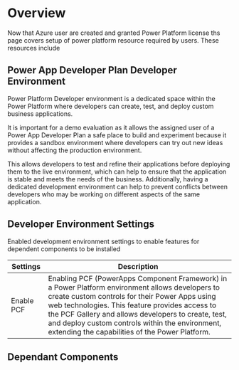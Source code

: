 # Overview

Now that Azure user are created and granted Power Platform license ths page covers setup of power platform resource required by users. These resources include

## Power App Developer Plan Developer Environment

Power Platform Developer environment is a dedicated space within the Power Platform where developers can create, test, and deploy custom business applications.

It is important for a demo evaluation as it allows the assigned user of a Power App Developer Plan a safe place to build and experiment because it provides a sandbox environment where developers can try out new ideas without affecting the production environment.

This allows developers to test and refine their applications before deploying them to the live environment, which can help to ensure that the application is stable and meets the needs of the business. Additionally, having a dedicated development environment can help to prevent conflicts between developers who may be working on different aspects of the same application.

## Developer Environment Settings

Enabled development environment settings to enable features for dependent components to be installed

|Settings | Description |
|---------|-------------|
|Enable PCF | Enabling PCF (PowerApps Component Framework) in a Power Platform environment allows developers to create custom controls for their Power Apps using web technologies. This feature provides access to the PCF Gallery and allows developers to create, test, and deploy custom controls within the environment, extending the capabilities of the Power Platform. |

## Dependant Components

